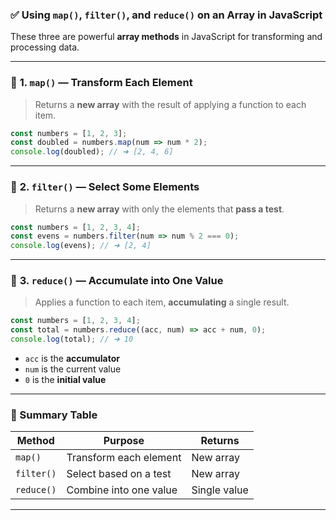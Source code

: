 ### ✅ **Using `map()`, `filter()`, and `reduce()` on an Array in JavaScript**

These three are powerful **array methods** in JavaScript for transforming and processing data.

---

### 🔹 **1. `map()` — Transform Each Element**

> Returns a **new array** with the result of applying a function to each item.

```javascript
const numbers = [1, 2, 3];
const doubled = numbers.map(num => num * 2);
console.log(doubled); // ➜ [2, 4, 6]
```

---

### 🔹 **2. `filter()` — Select Some Elements**

> Returns a **new array** with only the elements that **pass a test**.

```javascript
const numbers = [1, 2, 3, 4];
const evens = numbers.filter(num => num % 2 === 0);
console.log(evens); // ➜ [2, 4]
```

---

### 🔹 **3. `reduce()` — Accumulate into One Value**

> Applies a function to each item, **accumulating** a single result.

```javascript
const numbers = [1, 2, 3, 4];
const total = numbers.reduce((acc, num) => acc + num, 0);
console.log(total); // ➜ 10
```

* `acc` is the **accumulator**
* `num` is the current value
* `0` is the **initial value**

---

### 🧠 Summary Table

| Method     | Purpose                | Returns      |
| ---------- | ---------------------- | ------------ |
| `map()`    | Transform each element | New array    |
| `filter()` | Select based on a test | New array    |
| `reduce()` | Combine into one value | Single value |

---

